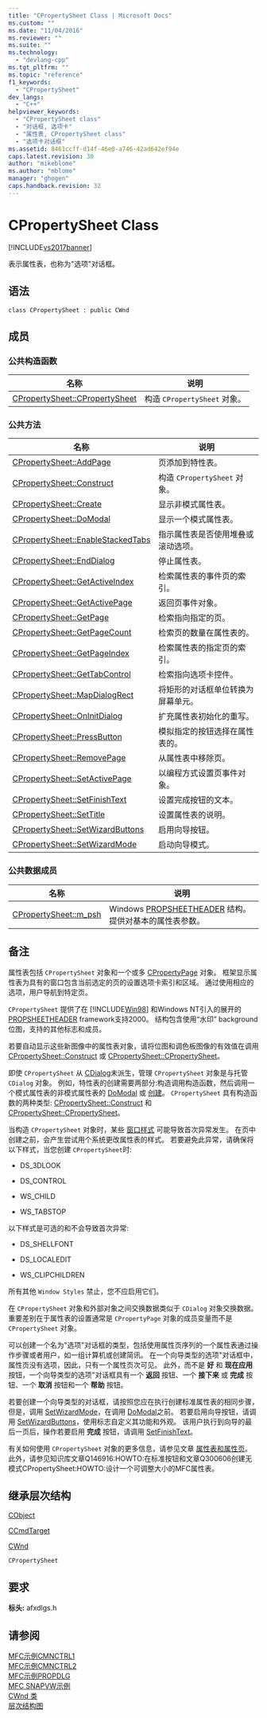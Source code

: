 ```yaml
---
title: "CPropertySheet Class | Microsoft Docs"
ms.custom: ""
ms.date: "11/04/2016"
ms.reviewer: ""
ms.suite: ""
ms.technology: 
  - "devlang-cpp"
ms.tgt_pltfrm: ""
ms.topic: "reference"
f1_keywords: 
  - "CPropertySheet"
dev_langs: 
  - "C++"
helpviewer_keywords: 
  - "CPropertySheet class"
  - "对话框, 选项卡"
  - "属性表, CPropertySheet class"
  - "选项卡对话框"
ms.assetid: 8461ccff-d14f-46e0-a746-42ad642ef94e
caps.latest.revision: 30
author: "mikeblome"
ms.author: "mblome"
manager: "ghogen"
caps.handback.revision: 32
---
```

# CPropertySheet Class
[!INCLUDE[vs2017banner](../../assembler/inline/includes/vs2017banner.md)]

表示属性表，也称为"选项"对话框。  
  
## 语法  
  
```  
class CPropertySheet : public CWnd  
```  
  
## 成员  
  
### 公共构造函数  
  
|名称|说明|  
|--------|--------|  
|[CPropertySheet::CPropertySheet](../Topic/CPropertySheet::CPropertySheet.md)|构造 `CPropertySheet` 对象。|  
  
### 公共方法  
  
|名称|说明|  
|--------|--------|  
|[CPropertySheet::AddPage](../Topic/CPropertySheet::AddPage.md)|页添加到特性表。|  
|[CPropertySheet::Construct](../Topic/CPropertySheet::Construct.md)|构造 `CPropertySheet` 对象。|  
|[CPropertySheet::Create](../Topic/CPropertySheet::Create.md)|显示非模式属性表。|  
|[CPropertySheet::DoModal](../Topic/CPropertySheet::DoModal.md)|显示一个模式属性表。|  
|[CPropertySheet::EnableStackedTabs](../Topic/CPropertySheet::EnableStackedTabs.md)|指示属性表是否使用堆叠或滚动选项。|  
|[CPropertySheet::EndDialog](../Topic/CPropertySheet::EndDialog.md)|停止属性表。|  
|[CPropertySheet::GetActiveIndex](../Topic/CPropertySheet::GetActiveIndex.md)|检索属性表的事件页的索引。|  
|[CPropertySheet::GetActivePage](../Topic/CPropertySheet::GetActivePage.md)|返回页事件对象。|  
|[CPropertySheet::GetPage](../Topic/CPropertySheet::GetPage.md)|检索指向指定的页。|  
|[CPropertySheet::GetPageCount](../Topic/CPropertySheet::GetPageCount.md)|检索页的数量在属性表的。|  
|[CPropertySheet::GetPageIndex](../Topic/CPropertySheet::GetPageIndex.md)|检索属性表的指定页的索引。|  
|[CPropertySheet::GetTabControl](../Topic/CPropertySheet::GetTabControl.md)|检索指向选项卡控件。|  
|[CPropertySheet::MapDialogRect](../Topic/CPropertySheet::MapDialogRect.md)|将矩形的对话框单位转换为屏幕单元。|  
|[CPropertySheet::OnInitDialog](../Topic/CPropertySheet::OnInitDialog.md)|扩充属性表初始化的重写。|  
|[CPropertySheet::PressButton](../Topic/CPropertySheet::PressButton.md)|模拟指定的按钮选择在属性表的。|  
|[CPropertySheet::RemovePage](../Topic/CPropertySheet::RemovePage.md)|从属性表中移除页。|  
|[CPropertySheet::SetActivePage](../Topic/CPropertySheet::SetActivePage.md)|以编程方式设置页事件对象。|  
|[CPropertySheet::SetFinishText](../Topic/CPropertySheet::SetFinishText.md)|设置完成按钮的文本。|  
|[CPropertySheet::SetTitle](../Topic/CPropertySheet::SetTitle.md)|设置属性表的说明。|  
|[CPropertySheet::SetWizardButtons](../Topic/CPropertySheet::SetWizardButtons.md)|启用向导按钮。|  
|[CPropertySheet::SetWizardMode](../Topic/CPropertySheet::SetWizardMode.md)|启动向导模式。|  
  
### 公共数据成员  
  
|名称|说明|  
|--------|--------|  
|[CPropertySheet::m\_psh](../Topic/CPropertySheet::m_psh.md)|Windows [PROPSHEETHEADER](http://msdn.microsoft.com/library/windows/desktop/bb774546) 结构。  提供对基本的属性表参数。|  
  
## 备注  
 属性表包括 `CPropertySheet` 对象和一个或多 [CPropertyPage](../../mfc/reference/cpropertypage-class.md) 对象。  框架显示属性表为具有的窗口包含当前选定的页的设置选项卡索引和区域。  通过使用相应的选项，用户导航到特定页。  
  
 `CPropertySheet` 提供了在 [!INCLUDE[Win98](../../mfc/reference/includes/win98_md.md)] 和Windows NT引入的展开的 [PROPSHEETHEADER](http://msdn.microsoft.com/library/windows/desktop/bb774546) framework支持2000。  结构包含使用“水印” background位图，支持的其他标志和成员。  
  
 若要自动显示这些新图像中的属性表对象，请将位图和调色板图像的有效值在调用 [CPropertySheet::Construct](../Topic/CPropertySheet::Construct.md) 或 [CPropertySheet::CPropertySheet](../Topic/CPropertySheet::CPropertySheet.md)。  
  
 即使 `CPropertySheet` 从 [CDialog](../../mfc/reference/cdialog-class.md)未派生，管理 `CPropertySheet` 对象是与托管 `CDialog` 对象。  例如，特性表的创建需要两部分:构造调用构造函数，然后调用一个模式属性表的非模式属性表的 [DoModal](../Topic/CPropertySheet::DoModal.md) 或 [创建](../Topic/CPropertySheet::Create.md)。  `CPropertySheet` 具有构造函数的两种类型: [CPropertySheet::Construct](../Topic/CPropertySheet::Construct.md) 和 [CPropertySheet::CPropertySheet](../Topic/CPropertySheet::CPropertySheet.md)。  
  
 当构造 `CPropertySheet` 对象时，某些 [窗口样式](../../mfc/reference/window-styles.md) 可能导致首次异常发生。  在页中创建之前，会产生尝试用个系统更改属性表的样式。  若要避免此异常，请确保将以下样式，当您创建 `CPropertySheet`时:  
  
-   DS\_3DLOOK  
  
-   DS\_CONTROL  
  
-   WS\_CHILD  
  
-   WS\_TABSTOP  
  
 以下样式是可选的和不会导致首次异常:  
  
-   DS\_SHELLFONT  
  
-   DS\_LOCALEDIT  
  
-   WS\_CLIPCHILDREN  
  
 所有其他 `Window Styles` 禁止，您不应启用它们。  
  
 在 `CPropertySheet` 对象和外部对象之间交换数据类似于 `CDialog` 对象交换数据。  重要差别在于属性表的设置通常是 `CPropertyPage` 对象的成员变量而不是 `CPropertySheet` 对象。  
  
 可以创建一个名为"选项"对话框的类型，包括使用属性页序列的一个属性表通过操作步骤或者用户，如一组计算机或创建简讯。  在一个向导类型的选项"对话框中，属性页没有选项，因此，只有一个属性页次可见。  此外，而不是 **好** 和 **现在应用** 按钮，一个向导类型的选项"对话框具有一个 **返回** 按钮、一个 **接下来** 或 **完成** 按钮、一个 **取消** 按钮和一个 **帮助** 按钮。  
  
 若要创建一个向导类型的对话框，请按照您应在执行创建标准属性表的相同步骤，但是，调用 [SetWizardMode](../Topic/CPropertySheet::SetWizardMode.md)，在调用 [DoModal](../Topic/CPropertySheet::DoModal.md)之前。  若要启用向导按钮，请调用 [SetWizardButtons](../Topic/CPropertySheet::SetWizardButtons.md)，使用标志自定义其功能和外观。  该用户执行到向导的最后一页后，操作若要启用 **完成** 按钮，请调用 [SetFinishText](../Topic/CPropertySheet::SetFinishText.md)。  
  
 有关如何使用 `CPropertySheet` 对象的更多信息，请参见文章 [属性表和属性页](../../mfc/property-sheets-and-property-pages-in-mfc.md)。  此外，请参见知识库文章Q146916:HOWTO:在标准按钮和文章Q300606创建无模式CPropertySheet:HOWTO:设计一个可调整大小的MFC属性表。  
  
## 继承层次结构  
 [CObject](../../mfc/reference/cobject-class.md)  
  
 [CCmdTarget](../../mfc/reference/ccmdtarget-class.md)  
  
 [CWnd](../../mfc/reference/cwnd-class.md)  
  
 `CPropertySheet`  
  
## 要求  
 **标头:** afxdlgs.h  
  
## 请参阅  
 [MFC示例CMNCTRL1](../../top/visual-cpp-samples.md)   
 [MFC示例CMNCTRL2](../../top/visual-cpp-samples.md)   
 [MFC示例PROPDLG](../../top/visual-cpp-samples.md)   
 [MFC SNAPVW示例](../../top/visual-cpp-samples.md)   
 [CWnd 类](../../mfc/reference/cwnd-class.md)   
 [层次结构图](../../mfc/hierarchy-chart.md)